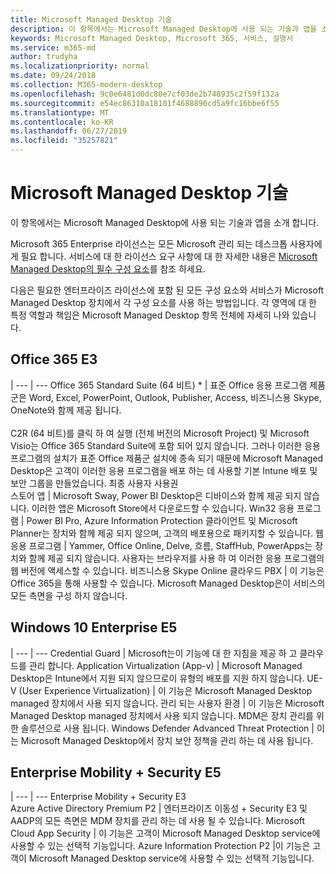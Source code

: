 ```yaml
---
title: Microsoft Managed Desktop 기술
description: 이 항목에서는 Microsoft Managed Desktop에 사용 되는 기술과 앱을 소개 합니다.
keywords: Microsoft Managed Desktop, Microsoft 365, 서비스, 설명서
ms.service: m365-md
author: trudyha
ms.localizationpriority: normal
ms.date: 09/24/2018
ms.collection: M365-modern-desktop
ms.openlocfilehash: 9c0e6481d0dc80e7cf03de2b748935c2f59f132a
ms.sourcegitcommit: e54ec86310a18101f4688890cd5a9fc16bbe6f55
ms.translationtype: MT
ms.contentlocale: ko-KR
ms.lasthandoff: 06/27/2019
ms.locfileid: "35257821"
---
```

# <a name="microsoft-managed-desktop-technologies"></a>Microsoft Managed Desktop 기술

이 항목에서는 Microsoft Managed Desktop에 사용 되는 기술과 앱을 소개 합니다.

<!-- Microsoft 365 E5; Device as a Service -->
<!-- in O365 table, standard suite, removed this sentence "Please see the Installation of Project/Visio 64bit Click to Run Addendum for important deployment instructions. -->

Microsoft 365 Enterprise 라이선스는 모든 Microsoft 관리 되는 데스크톱 사용자에 게 필요 합니다. 서비스에 대 한 라이선스 요구 사항에 대 한 자세한 내용은 [Microsoft Managed Desktop의 필수 구성 요소](../get-ready/prerequisites.md)를 참조 하세요.

다음은 필요한 엔터프라이즈 라이선스에 포함 된 모든 구성 요소와 서비스가 Microsoft Managed Desktop 장치에서 각 구성 요소를 사용 하는 방법입니다. 각 영역에 대 한 특정 역할과 책임은 Microsoft Managed Desktop 항목 전체에 자세히 나와 있습니다. 

## <a name="office-365-e3"></a>Office 365 E3
 |
 --- | ---
Office 365 Standard Suite (64 비트) * | 표준 Office 응용 프로그램 제품군은 Word, Excel, PowerPoint, Outlook, Publisher, Access, 비즈니스용 Skype, OneNote와 함께 제공 됩니다.<br><br>C2R (64 비트)를 클릭 하 여 실행 (전체 버전의 Microsoft Project) 및 Microsoft Visio는 Office 365 Standard Suite에 포함 되어 있지 않습니다.  그러나 이러한 응용 프로그램의 설치가 표준 Office 제품군 설치에 종속 되기 때문에 Microsoft Managed Desktop은 고객이 이러한 응용 프로그램을 배포 하는 데 사용할 기본 Intune 배포 및 보안 그룹을 만들었습니다. 최종 사용자 사용권  
스토어 앱 |    Microsoft Sway, Power BI Desktop은 디바이스와 함께 제공 되지 않습니다. 이러한 앱은 Microsoft Store에서 다운로드할 수 있습니다.
Win32 응용 프로그램 |    Power BI Pro, Azure Information Protection 클라이언트 및 Microsoft Planner는 장치와 함께 제공 되지 않으며, 고객의 배포용으로 패키지할 수 있습니다. 
웹 응용 프로그램 |  Yammer, Office Online, Delve, 흐름, StaffHub, PowerApps는 장치와 함께 제공 되지 않습니다. 사용자는 브라우저를 사용 하 여 이러한 응용 프로그램의 웹 버전에 액세스할 수 있습니다.
비즈니스용 Skype Online 클라우드 PBX | 이 기능은 Office 365을 통해 사용할 수 있습니다. Microsoft Managed Desktop은이 서비스의 모든 측면을 구성 하지 않습니다.

## <a name="windows-10-enterprise-e5"></a>Windows 10 Enterprise E5

 |
 --- | ---
Credential Guard |  Microsoft는이 기능에 대 한 지침을 제공 하 고 클라우드를 관리 합니다.
Application Virtualization (App-v) |    Microsoft Managed Desktop은 Intune에서 지원 되지 않으므로이 유형의 배포를 지원 하지 않습니다.
UE-V (User Experience Virtualization) | 이 기능은 Microsoft Managed Desktop managed 장치에서 사용 되지 않습니다.
관리 되는 사용자 환경  | 이 기능은 Microsoft Managed Desktop managed 장치에서 사용 되지 않습니다. MDM은 장치 관리를 위한 솔루션으로 사용 됩니다.
Windows Defender Advanced Threat Protection |   이는 Microsoft Managed Desktop에서 장치 보안 정책을 관리 하는 데 사용 됩니다. 

## <a name="enterprise-mobility--security-e5"></a>Enterprise Mobility + Security E5

 |
 --- | ---
Enterprise Mobility + Security E3<br>Azure Active Directory Premium P2 |    엔터프라이즈 이동성 + Security E3 및 AADP의 모든 측면은 MDM 장치를 관리 하는 데 사용 될 수 있습니다.
Microsoft Cloud App Security |  이 기능은 고객이 Microsoft Managed Desktop service에 사용할 수 있는 선택적 기능입니다.
Azure Information Protection P2  |이 기능은 고객이 Microsoft Managed Desktop service에 사용할 수 있는 선택적 기능입니다.
